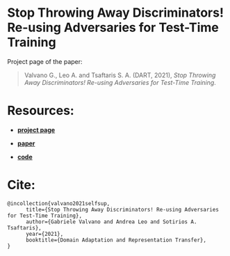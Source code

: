 #  Stop Throwing Away Discriminators! Re-using Adversaries for Test-Time Training

Project page of the paper: 

> Valvano G., Leo A. and Tsaftaris S. A. (DART, 2021), *Stop Throwing Away Discriminators! Re-using Adversaries for Test-Time Training*.  

# Resources:

- [**project page**](https://vios-s.github.io/adversarial-test-time-training/)

- [**paper**](https://arxiv.org/abs/2108.12280)

- [**code**](https://github.com/gvalvano/adversarial-test-time-training)

# Cite:

```
@incollection{valvano2021selfsup,
      title={Stop Throwing Away Discriminators! Re-using Adversaries for Test-Time Training}, 
      author={Gabriele Valvano and Andrea Leo and Sotirios A. Tsaftaris},
      year={2021},
      booktitle={Domain Adaptation and Representation Transfer},
}
```
